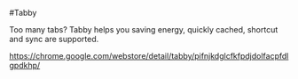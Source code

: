#Tabby

Too many tabs? Tabby helps you saving energy, quickly cached, shortcut and sync are supported.

https://chrome.google.com/webstore/detail/tabby/pifnjkdglcfkfpdjdolfacpfdlgpdkhp/
